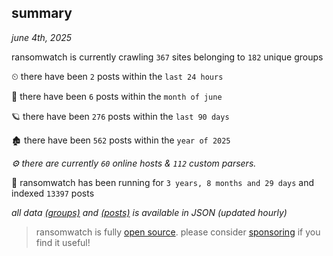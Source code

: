 
## summary
_june 4th, 2025_

ransomwatch is currently crawling `367` sites belonging to `182` unique groups

⏲ there have been `2` posts within the `last 24 hours`

🦈 there have been `6` posts within the `month of june`

🪐 there have been `276` posts within the `last 90 days`

🏚 there have been `562` posts within the `year of 2025`

_⚙️ there are currently `60` online hosts & `112` custom parsers._

🦕 ransomwatch has been running for `3 years, 8 months and 29 days` and indexed `13397` posts

_all data  [(groups)](http://ransomwhat.telemetry.ltd/groups) and [(posts)](http://ransomwhat.telemetry.ltd/posts) is available in JSON (updated hourly)_

> ransomwatch is fully [open source](https://github.com/joshhighet/ransomwatch#ransomwatch--). please consider [sponsoring](https://github.com/sponsors/joshhighet) if you find it useful!
